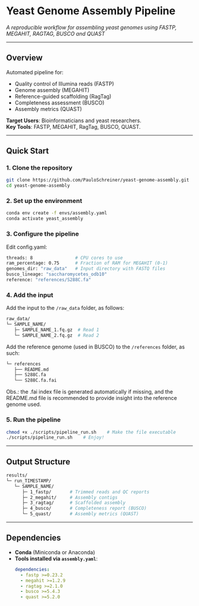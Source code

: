 # Yeast Genome Assembly Pipeline
*A reproducible workflow for assembling yeast genomes using FASTP, MEGAHIT, RAGTAG, BUSCO and QUAST*  

---

## Overview  
Automated pipeline for:  
- Quality control of Illumina reads (FASTP)  
- Genome assembly (MEGAHIT)  
- Reference-guided scaffolding (RagTag)  
- Completeness assessment (BUSCO)  
- Assembly metrics (QUAST)  

**Target Users**: Bioinformaticians and yeast researchers.  
**Key Tools**: FASTP, MEGAHIT, RagTag, BUSCO, QUAST.  

---

## Quick Start  

### 1. Clone the repository  

```bash  
git clone https://github.com/PauloSchreiner/yeast-genome-assembly.git  
cd yeast-genome-assembly
```

### 2. Set up the environment

```bash
conda env create -f envs/assembly.yaml  
conda activate yeast_assembly  
```

### 3. Configure the pipeline

Edit config.yaml:
```bash
threads: 8                # CPU cores to use  
ram_percentage: 0.75      # Fraction of RAM for MEGAHIT (0-1)  
genomes_dir: "raw_data"   # Input directory with FASTQ files  
busco_lineage: "saccharomycetes_odb10"  
reference: "references/S288C.fa"  
```

### 4. Add the input

Add the input to the ```/raw_data``` folder, as follows:
```bash
raw_data/  
└─ SAMPLE_NAME/  
   ├─ SAMPLE_NAME_1.fq.gz  # Read 1  
   └─ SAMPLE_NAME_2.fq.gz  # Read 2  
```



Add the reference genome (used in BUSCO) to the ```/references``` folder, as such:
```bash
└─ references
   ├── README.md
   ├── S288C.fa
   └── S288C.fa.fai
```
Obs.: the .fai index file is generated automatically if missing, and the README.md file is recommended to provide insight into the reference genome used. 


### 5. Run the pipeline
```bash
chmod +x ./scripts/pipeline_run.sh    # Make the file executable
./scripts/pipeline_run.sh    # Enjoy!
```


--- 

## Output Structure

```bash
results/  
└─ run_TIMESTAMP/  
   └─ SAMPLE_NAME/  
      ├─ 1_fastp/       # Trimmed reads and QC reports  
      ├─ 2_megahit/     # Assembly contigs  
      ├─ 3_ragtag/      # Scaffolded assembly  
      ├─ 4_busco/       # Completeness report (BUSCO)  
      └─ 5_quast/       # Assembly metrics (QUAST)  
```

--- 

## Dependencies

- **Conda** (Miniconda or Anaconda)
- **Tools installed via `assembly.yaml`**:
    ```yaml
    dependencies:
      - fastp >=0.23.2
      - megahit >=1.2.9
      - ragtag >=2.1.0
      - busco >=5.4.3
      - quast >=5.2.0
    ```



